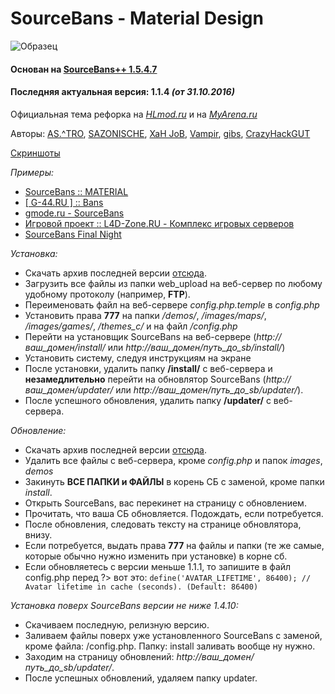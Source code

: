 # SourceBans - Material Design
![Образец](http://s09.radikal.ru/i182/1610/5f/e56ed82e77f8t.jpg)
#### Основан на [SourceBans++ 1.5.4.7](https://sbpp.github.io/)
#### Последняя актуальная версия: **1.1.4** *(от 31.10.2016)*
Официальная тема рефорка на *[HLmod.ru](http://hlmod.ru/threads/alpha-material-admin-refork-na-osnove-sb-1-5-4-7-bootstrap-3.36382/)* и на *[MyArena.ru](http://forum.myarena.ru/index.php?/topic/35781-alpha-material-admin-refork-sb-1547/)*

Авторы: [AS.^TRO](http://hlmod.ru/members/79776/), [SAZONISCHE](http://hlmod.ru/members/57554/), [XaH JoB](http://hlmod.ru/members/81268/), [Vampir](http://hlmod.ru/members/17369/), [gibs](http://hlmod.ru/members/46233/), [CrazyHackGUT](http://hlmod.ru/members/72654/)

[Скриншоты](http://imgur.com/a/5PMoj)

*Примеры:*
* [SourceBans :: MATERIAL](http://mmcs.pro/sourcebans/)
* [[ G-44.RU ] :: Bans](http://bans.g-44.ru/)
* [gmode.ru - SourceBans](https://gmode.ru/sourcebans/)
* [Игровой проект :: L4D-Zone.RU - Комплекс игровых серверов](https://l4d-zone.ru/)
* [SourceBans Final Night](http://final-night.ru/bans/)

*Установка:*
+ Скачать архив последней версии [отсюда](https://github.com/CrazyHackGUT/SB_Material_Design/releases).
+ Загрузить все файлы из папки web_upload на веб-сервер по любому удобному протоколу (например, **FTP**).
+ Переименовать файл на веб-сервере *config.php.temple* в *config.php*
+ Установить права **777** на папки */demos/*, */images/maps/*, */images/games/*, */themes_c/* и на файл */config.php*
+ Перейти на установщик SourceBans на веб-сервере (*http://ваш_домен/install/* или *http://ваш_домен/путь_до_sb/install/*)
+ Установить систему, следуя инструкциям на экране
+ После установки, удалить папку **/install/** с веб-сервера и **незамедлительно** перейти на обновлятор SourceBans (*http://ваш_домен/updater/* или *http://ваш_домен/путь_до_sb/updater/*).
+ После успешного обновления, удалить папку **/updater/** с веб-сервера.

*Обновление:*
- Скачать архив последней версии [отсюда](https://github.com/CrazyHackGUT/SB_Material_Design/releases).
- Удалить все файлы с веб-сервера, кроме *config.php* и папок *images*, *demos*
- Закинуть **ВСЕ ПАПКИ и ФАЙЛЫ** в корень СБ с заменой, кроме папки *install*.
- Открыть SourceBans, вас перекинет на страницу с обновлением.
- Прочитать, что ваша СБ обновляется. Подождать, если потребуется.
- После обновления, следовать тексту на странице обновлятора, внизу.
- Если потребуется, выдать права **777** на файлы и папки (те же самые, которые обычно нужно изменить при установке) в корне сб.
- Если обновляетесь с версии меньше 1.1.1, то запишите в файл config.php перед ?> вот это:
`define('AVATAR_LIFETIME', 86400); // Avatar lifetime in cache (seconds). (Default: 86400)`

*Установка поверх SourceBans версии не ниже 1.4.10:*
- Скачиваем последную, релизную версию.
- Заливаем файлы поверх уже установленного SourceBans с заменой, кроме файла: /config.php. Папку: install заливать вообще ну нужно.
- Заходим на страницу обновлений: *http://ваш_домен/путь_до_sb/updater/*.
- После успешных обновлений, удаляем папку updater.
